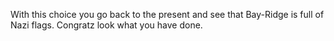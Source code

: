 With this choice you go back to the present and see that Bay-Ridge is full of Nazi flags. Congratz look what you have done.
